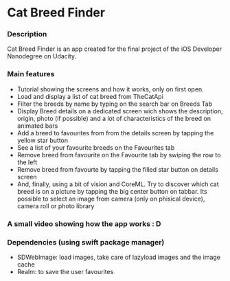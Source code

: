 # Cat Breed Finder


### Description

Cat Breed Finder is an app created for the final project of the iOS Developer Nanodegree on Udacity.


### Main features

- Tutorial showing the screens and how it works, only on first open.
- Load and display a list of cat breed from TheCatApi
- Filter the breeds by name by typing on the search bar on Breeds Tab
- Display Breed details on a dedicated screen wich shows the description, origin, photo (if possible) and a lot of characteristics of the breed on animated bars
- Add a breed to favourites from from the details screen by tapping the yellow star button
- See a list of your favourite breeds on the Favourites tab 
- Remove breed from favourite on the Favourite tab by swiping the row to the left
- Remove breed from favourte by tapping the filled star button on details screen
- And, finally, using a bit of vision and CoreML. Try to discover which cat breed is on a picture by tapping the big center button on tabbar. Its possible to select an image from camera (only on phisical device), camera roll or photo library 


### A small video showing how the app works : D



### Dependencies (using swift package manager)

- SDWebImage: load images, take care of lazyload images and the image cache
- Realm: to save the user favourites
